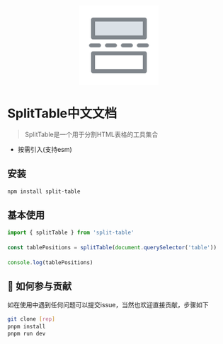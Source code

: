 <p align="center">
  <a href="https://vitejs.dev" target="_blank" rel="noopener noreferrer">
    <img width="180" src="./split-table.svg" alt="Vite logo">
  </a>
</p>

# SplitTable中文文档
> SplitTable是一个用于分割HTML表格的工具集合

- 按需引入(支持esm)

## 安装
```bash
npm install split-table
```

## 基本使用
```javascript
import { splitTable } from 'split-table'

const tablePositions = splitTable(document.querySelector('table'))

console.log(tablePositions)

```

## 📝 如何参与贡献
如在使用中遇到任何问题可以提交issue，当然也欢迎直接贡献，步骤如下

```bash
git clone [rep]
pnpm install
pnpm run dev
```
